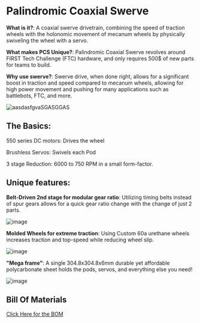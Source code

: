# Palindromic Coaxial Swerve
**What is it?**: A coaxial swerve drivetrain, combining the speed of traction wheels with the holonomic movement of mecanum wheels by physically swiveling the wheel with a servo.

**What makes PCS Unique?**: Palindromic Coaxial Swerve revolves around FIRST Tech Challenge (FTC) hardware, and only requires 500$ of new parts for teams to build.

**Why use swerve?**: Swerve drive, when done right, allows for a significant boost in traction and speed compared to mecanum wheels, allowing for high power movement and pushing for many applications such as battlebots, FTC, and more.

![aasdasfgvaSGASGGAS](https://github.com/user-attachments/assets/db45992e-7b7a-4ab0-a434-86563c9dc0f4)


## The Basics:

550 series DC motors: Drives the wheel

Brushless Servos: Swivels each Pod

3 stage Reduction: 6000 to 750 RPM in a small form-factor.


## Unique features:

**Belt-Driven 2nd stage for modular gear ratio**: Utilizing timing belts instead of spur gears allows for a quick gear ratio change with the change of just 2 parts.

![image](https://github.com/user-attachments/assets/32f71dd9-77aa-4f8f-ac66-ead96eabcd63)


**Molded Wheels for extreme traction**: Using Custom 60a urethane wheels increases traction and top-speed while reducing wheel slip.

![image](https://github.com/user-attachments/assets/30127c58-f900-49a6-b361-c645a84bab3e)


**"Mega frame"**: A single 304.8x304.8x6mm durable yet affordable polycarbonate sheet holds the pods, servos, and everything else you need!

![image](https://github.com/user-attachments/assets/61595aa2-4a3a-442a-b5fe-85023f30f4e3)

## Bill Of Materials
[Click Here for the BOM](https://docs.google.com/spreadsheets/d/1qomp4yTBPS9oNhX1n0PxjIOACa16EuIbDzvp-FqvZDU/edit?usp=sharing)
